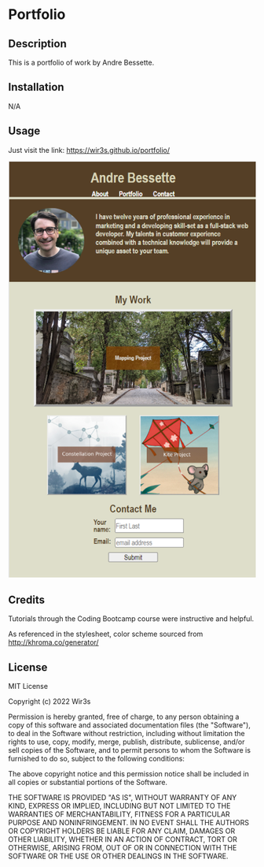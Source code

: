# Portfolio

## Description

This is a portfolio of work by Andre Bessette.

## Installation

N/A

## Usage

Just visit the link: https://wir3s.github.io/portfolio/

![](assets/images/portfolio_screenshot.png)

## Credits

Tutorials through the Coding Bootcamp course were instructive and helpful.

As referenced in the stylesheet, color scheme sourced from http://khroma.co/generator/

## License

MIT License

Copyright (c) 2022 Wir3s

Permission is hereby granted, free of charge, to any person obtaining a copy
of this software and associated documentation files (the "Software"), to deal
in the Software without restriction, including without limitation the rights
to use, copy, modify, merge, publish, distribute, sublicense, and/or sell
copies of the Software, and to permit persons to whom the Software is
furnished to do so, subject to the following conditions:

The above copyright notice and this permission notice shall be included in all
copies or substantial portions of the Software.

THE SOFTWARE IS PROVIDED "AS IS", WITHOUT WARRANTY OF ANY KIND, EXPRESS OR
IMPLIED, INCLUDING BUT NOT LIMITED TO THE WARRANTIES OF MERCHANTABILITY,
FITNESS FOR A PARTICULAR PURPOSE AND NONINFRINGEMENT. IN NO EVENT SHALL THE
AUTHORS OR COPYRIGHT HOLDERS BE LIABLE FOR ANY CLAIM, DAMAGES OR OTHER
LIABILITY, WHETHER IN AN ACTION OF CONTRACT, TORT OR OTHERWISE, ARISING FROM,
OUT OF OR IN CONNECTION WITH THE SOFTWARE OR THE USE OR OTHER DEALINGS IN THE
SOFTWARE.
